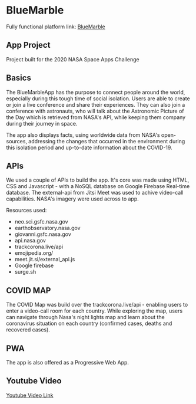 # BlueMarble

Fully functional platform link: [BlueMarble](https://bluemarbleapp.us)

## App Project

Project built for the 2020 NASA Space Apps Challenge

## Basics

The BlueMarbleApp has the purpose to connect people around the world, especially during this tough time of social isolation. Users are able to create or join a live conference and share their experiences. They can also join a conference with astronauts, who will talk about the Astronomic Picture of the Day which is retrieved from NASA's API, while keeping them company during their journey in space.

The app also displays facts, using worldwide data from NASA's open-sources, addressing the changes that occurred in the environment during this isolation period and up-to-date information about the COVID-19.

## APIs 

We used a couple of APIs to build the app. It's core was made using HTML, CSS and Javascript - with a NoSQL database on Google Firebase Real-time database. The external-api from Jitsi Meet was used to achive video-call capabilities. NASA's imagery were used across to app.

Resources used: 

- neo.sci.gsfc.nasa.gov
- earthobservatory.nasa.gov
- giovanni.gsfc.nasa.gov
- api.nasa.gov
- trackcorona.live/api
- emojipedia.org/
- meet.jit.si/external_api.js
- Google firebase
- surge.sh


## COVID MAP

The COVID Map was build over the trackcorona.live/api - enabling users to enter a video-call room for each country. While exploring the map, users can navigate through Nasa's night lights map and learn about the coronavirus situation on each country (confirmed cases, deaths and recovered cases). 

## PWA
The app is also offered as a Progressive Web App.

## Youtube Video

[Youtube Video Link](https://youtu.be/0ogNKj2Itco)
